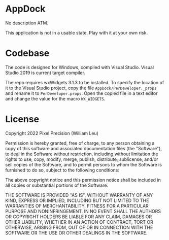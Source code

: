 # AppDock

No description ATM.

This application is not in a usable state. Play with it at your own risk.

# Codebase

The code is designed for Windows, compiled with Visual Studio. Visual Studio 2019 is current target compiler.

The repo requires wxWidgets 3.1.3 to be installed. To specify the location of it to the Visual Studio project, copy the file `AppDock/PerDeveloper._props` and rename it to `PerDeveloper.props`. Open the copied file in a text editor and change the value for the macro `WX_WIDGETS`.

# License

Copyright 2022 Pixel Precision (William Leu)

Permission is hereby granted, free of charge, to any person obtaining a copy of this software and associated documentation files (the "Software"), to deal in the Software without restriction, including without limitation the rights to use, copy, modify, merge, publish, distribute, sublicense, and/or sell copies of the Software, and to permit persons to whom the Software is furnished to do so, subject to the following conditions:

The above copyright notice and this permission notice shall be included in all copies or substantial portions of the Software.

THE SOFTWARE IS PROVIDED "AS IS", WITHOUT WARRANTY OF ANY KIND, EXPRESS OR IMPLIED, INCLUDING BUT NOT LIMITED TO THE WARRANTIES OF MERCHANTABILITY, FITNESS FOR A PARTICULAR PURPOSE AND NONINFRINGEMENT. IN NO EVENT SHALL THE AUTHORS OR COPYRIGHT HOLDERS BE LIABLE FOR ANY CLAIM, DAMAGES OR OTHER LIABILITY, WHETHER IN AN ACTION OF CONTRACT, TORT OR OTHERWISE, ARISING FROM, OUT OF OR IN CONNECTION WITH THE SOFTWARE OR THE USE OR OTHER DEALINGS IN THE SOFTWARE.
